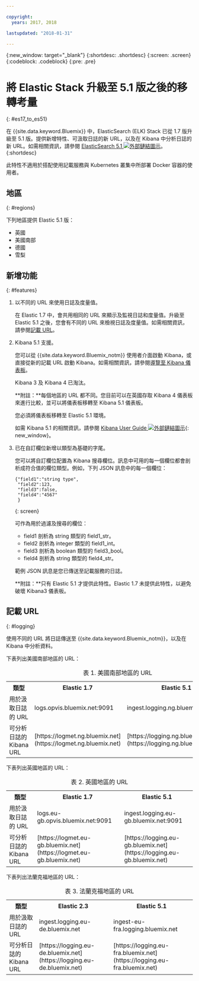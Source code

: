 ```yaml
---

copyright:
  years: 2017, 2018

lastupdated: "2018-01-31"

---
```


{:new_window: target="_blank"}
{:shortdesc: .shortdesc}
{:screen: .screen}
{:codeblock: .codeblock}
{:pre: .pre}

# 將 Elastic Stack 升級至 5.1 版之後的移轉考量 
{: #es17_to_es51}

在 {{site.data.keyword.Bluemix}} 中，ElasticSearch (ELK) Stack 已從 1.7 版升級至 5.1 版。提供新增特性、可汲取日誌的新 URL，以及在 Kibana 中分析日誌的新 URL。如需相關資訊，請參閱 [ElasticSearch 5.1 ![外部鏈結圖示](../../../icons/launch-glyph.svg "外部鏈結圖示")](https://www.elastic.co/guide/en/elasticsearch/reference/5.1/index.html)。
{:shortdesc}

此特性不適用於搭配使用記載服務與 Kubernetes 叢集中所部署 Docker 容器的使用者。 

## 地區
{: #regions}

下列地區提供 Elastic 5.1 版：

* 英國
* 美國南部
* 德國
* 雪梨


## 新增功能
{: #features}

1. 以不同的 URL 來使用日誌及度量值。

    在 Elastic 1.7 中，會共用相同的 URL 來顯示及監視日誌和度量值。升級至 Elastic 5.1 之後，您會有不同的 URL 來檢視日誌及度量值。如需相關資訊，請參閱[記載 URL](#logging)。
    
2. Kibana 5.1 支援。

    您可以從 {{site.data.keyword.Bluemix_notm}} 使用者介面啟動 Kibana，或直接從新的記載 URL 啟動 Kibana。如需相關資訊，請參閱[導覽至 Kibana 儀表板](/docs/services/CloudLogAnalysis/kibana/launch.html#launch)。
    
    Kibana 3 及 Kibana 4 已淘汰。
	
	**附註：**每個地區的 URL 都不同。您目前可以在英國存取 Kibana 4 儀表板來進行比較，並可以將儀表板移轉至 Kibana 5.1 儀表板。 
    
    您必須將儀表板移轉至 Elastic 5.1 環境。
    
    如需 Kibana 5.1 的相關資訊，請參閱 [Kibana User Guide ![外部鏈結圖示](../../../icons/launch-glyph.svg "外部鏈結圖示")](https://www.elastic.co/guide/en/kibana/5.1/index.html){: new_window}。
    
3. 已在自訂欄位新增以類型為基礎的字尾。

    您可以將自訂欄位配置為 Kibana 搜尋欄位。訊息中可用的每一個欄位都會剖析成符合值的欄位類型。例如，下列 JSON 訊息中的每一個欄位： 

    ```
    {"field1":"string type",
     "field2":123,
     "field3":false,
     "field4":"4567"
     }
    ```
    {: screen}
    
    可作為用於過濾及搜尋的欄位：

    * field1 剖析為 string 類型的 field1_str。
    * field2 剖析為 integer 類型的 field1_int。
    * field3 剖析為 boolean 類型的 field3_bool。
    * field4 剖析為 string 類型的 field4_str。
    
    範例 JSON 訊息是您已傳送至記載服務的日誌。 

    **附註：**只有 Elastic 5.1 才提供此特性。Elastic 1.7 未提供此特性，以避免破壞 Kibana3 儀表板。


## 記載 URL
{: #logging}

使用不同的 URL 將日誌傳送至 {{site.data.keyword.Bluemix_notm}}，以及在 Kibana 中分析資料。

下表列出美國南部地區的 URL：

<table>
  <caption>表 1. 美國南部地區的 URL</caption>
    <tr>
      <th>類型</th>
      <th>Elastic 1.7 </th>
	    <th>Elastic 5.1 </th>
    </tr>
  <tr>
    <td>用於汲取日誌的 URL</td>
    <td>logs.opvis.bluemix.net:9091</td>
  	<td>ingest.logging.ng.bluemix.net:9091</td>
  </tr>
   <tr>
    <td>可分析日誌的 Kibana URL</td>
    <td>[https://logmet.ng.bluemix.net](https://logmet.ng.bluemix.net)</td>
	  <td>[https://logging.ng.bluemix.net](https://logging.ng.bluemix.net)</td>
  </tr>
</table>

下表列出英國地區的 URL：

<table>
  <caption>表 2. 英國地區的 URL</caption>
  <tr>
     <th>類型</th>
      <th>Elastic 1.7 </th>
	    <th>Elastic 5.1 </th>
  </tr>
  <tr>
     <td>用於汲取日誌的 URL</td>
	   <td>logs.eu-gb.opvis.bluemix.net:9091</td>
	   <td>ingest.logging.eu-gb.bluemix.net:9091</td>
  </tr>
  <tr>
     <td>可分析日誌的 Kibana URL</td>
	 <td>[https://logmet.eu-gb.bluemix.net](https://logmet.eu-gb.bluemix.net)</td>
	 <td>[https://logging.eu-gb.bluemix.net](https://logging.eu-gb.bluemix.net)</td>
  </tr>
</table>

下表列出法蘭克福地區的 URL：

<table>
  <caption>表 3. 法蘭克福地區的 URL</caption>
  <tr>
     <th>類型</th>
      <th>Elastic 2.3 </th>
	    <th>Elastic 5.1 </th>
  </tr>
  <tr>
     <td>用於汲取日誌的 URL</td>
	 <td>ingest.logging.eu-de.bluemix.net</td>
	 <td>ingest-eu-fra.logging.bluemix.net</td>
  </tr>
  <tr>
     <td>可分析日誌的 Kibana URL</td>
	 <td>[https://logging.eu-de.bluemix.net](https://logging.eu-de.bluemix.net)</td>
	 <td>[https://logging.eu-fra.bluemix.net](https://logging.eu-fra.bluemix.net)</td>
  </tr>
</table>



